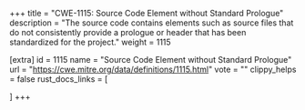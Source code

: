 +++
title = "CWE-1115: Source Code Element without Standard Prologue"
description	= "The source code contains elements such as source files that do not consistently provide a prologue or header that has been standardized for the project."
weight = 1115

[extra]
id = 1115
name = "Source Code Element without Standard Prologue"
url = "https://cwe.mitre.org/data/definitions/1115.html"
vote = ""
clippy_helps = false
rust_docs_links = [
	
]
+++

